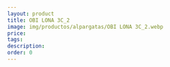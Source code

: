 ```yaml
---
layout: product
title: OBI LONA 3C_2
image: img/productos/alpargatas/OBI LONA 3C_2.webp
price: 
tags: 
description: 
order: 0
---
```

